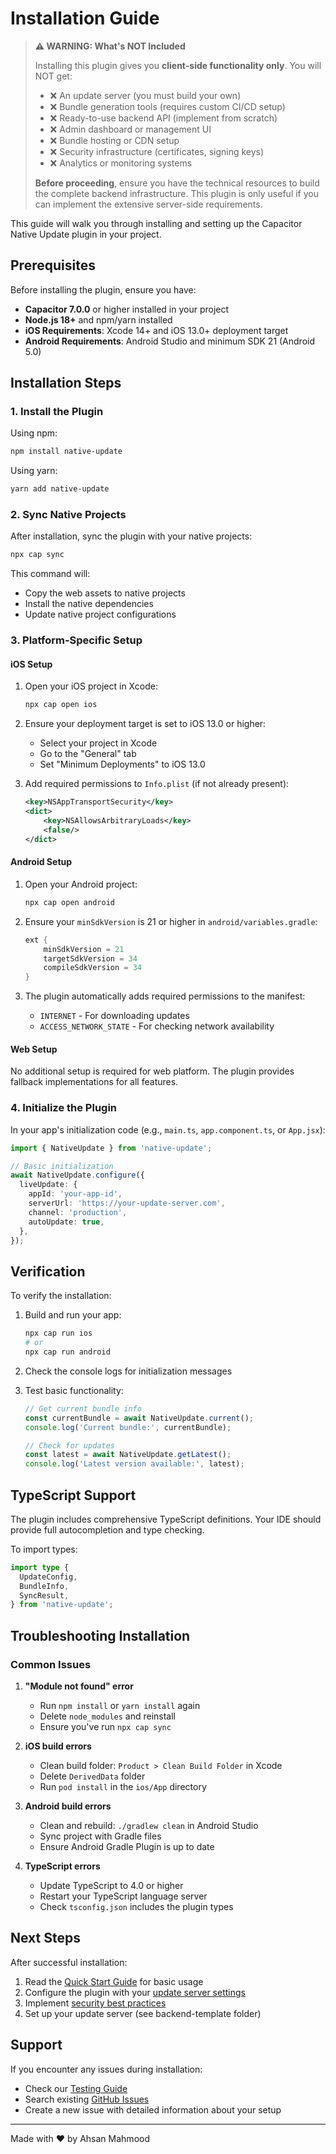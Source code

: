 # Installation Guide

> **⚠️ WARNING: What's NOT Included**
>
> Installing this plugin gives you **client-side functionality only**. You will NOT get:
>
> - ❌ An update server (you must build your own)
> - ❌ Bundle generation tools (requires custom CI/CD setup)
> - ❌ Ready-to-use backend API (implement from scratch)
> - ❌ Admin dashboard or management UI
> - ❌ Bundle hosting or CDN setup
> - ❌ Security infrastructure (certificates, signing keys)
> - ❌ Analytics or monitoring systems
>
> **Before proceeding**, ensure you have the technical resources to build the complete backend infrastructure. This plugin is only useful if you can implement the extensive server-side requirements.

This guide will walk you through installing and setting up the Capacitor Native Update plugin in your project.

## Prerequisites

Before installing the plugin, ensure you have:

- **Capacitor 7.0.0** or higher installed in your project
- **Node.js 18+** and npm/yarn installed
- **iOS Requirements**: Xcode 14+ and iOS 13.0+ deployment target
- **Android Requirements**: Android Studio and minimum SDK 21 (Android 5.0)

## Installation Steps

### 1. Install the Plugin

Using npm:

```bash
npm install native-update
```

Using yarn:

```bash
yarn add native-update
```

### 2. Sync Native Projects

After installation, sync the plugin with your native projects:

```bash
npx cap sync
```

This command will:

- Copy the web assets to native projects
- Install the native dependencies
- Update native project configurations

### 3. Platform-Specific Setup

#### iOS Setup

1. Open your iOS project in Xcode:

   ```bash
   npx cap open ios
   ```

2. Ensure your deployment target is set to iOS 13.0 or higher:
   - Select your project in Xcode
   - Go to the "General" tab
   - Set "Minimum Deployments" to iOS 13.0

3. Add required permissions to `Info.plist` (if not already present):
   ```xml
   <key>NSAppTransportSecurity</key>
   <dict>
       <key>NSAllowsArbitraryLoads</key>
       <false/>
   </dict>
   ```

#### Android Setup

1. Open your Android project:

   ```bash
   npx cap open android
   ```

2. Ensure your `minSdkVersion` is 21 or higher in `android/variables.gradle`:

   ```gradle
   ext {
       minSdkVersion = 21
       targetSdkVersion = 34
       compileSdkVersion = 34
   }
   ```

3. The plugin automatically adds required permissions to the manifest:
   - `INTERNET` - For downloading updates
   - `ACCESS_NETWORK_STATE` - For checking network availability

#### Web Setup

No additional setup is required for web platform. The plugin provides fallback implementations for all features.

### 4. Initialize the Plugin

In your app's initialization code (e.g., `main.ts`, `app.component.ts`, or `App.jsx`):

```typescript
import { NativeUpdate } from 'native-update';

// Basic initialization
await NativeUpdate.configure({
  liveUpdate: {
    appId: 'your-app-id',
    serverUrl: 'https://your-update-server.com',
    channel: 'production',
    autoUpdate: true,
  },
});
```

## Verification

To verify the installation:

1. Build and run your app:

   ```bash
   npx cap run ios
   # or
   npx cap run android
   ```

2. Check the console logs for initialization messages

3. Test basic functionality:

   ```typescript
   // Get current bundle info
   const currentBundle = await NativeUpdate.current();
   console.log('Current bundle:', currentBundle);

   // Check for updates
   const latest = await NativeUpdate.getLatest();
   console.log('Latest version available:', latest);
   ```

## TypeScript Support

The plugin includes comprehensive TypeScript definitions. Your IDE should provide full autocompletion and type checking.

To import types:

```typescript
import type {
  UpdateConfig,
  BundleInfo,
  SyncResult,
} from 'native-update';
```

## Troubleshooting Installation

### Common Issues

1. **"Module not found" error**
   - Run `npm install` or `yarn install` again
   - Delete `node_modules` and reinstall
   - Ensure you've run `npx cap sync`

2. **iOS build errors**
   - Clean build folder: `Product > Clean Build Folder` in Xcode
   - Delete `DerivedData` folder
   - Run `pod install` in the `ios/App` directory

3. **Android build errors**
   - Clean and rebuild: `./gradlew clean` in Android Studio
   - Sync project with Gradle files
   - Ensure Android Gradle Plugin is up to date

4. **TypeScript errors**
   - Update TypeScript to 4.0 or higher
   - Restart your TypeScript language server
   - Check `tsconfig.json` includes the plugin types

## Next Steps

After successful installation:

1. Read the [Quick Start Guide](./quick-start.md) for basic usage
2. Configure the plugin with your [update server settings](./configuration.md)
3. Implement [security best practices](../guides/security-best-practices.md)
4. Set up your update server (see backend-template folder)

## Support

If you encounter any issues during installation:

- Check our [Testing Guide](../guides/testing-guide.md)
- Search existing [GitHub Issues](https://github.com/aoneahsan/native-update/issues)
- Create a new issue with detailed information about your setup

---

Made with ❤️ by Ahsan Mahmood
